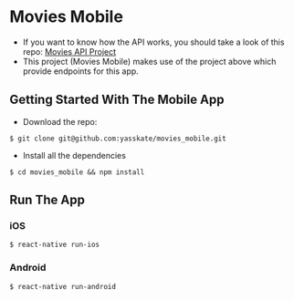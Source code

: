 # Movies Mobile

* If you want to know how the API works, you should take a look of this repo: [Movies API Project](https://github.com/yasskate/movies_api)
* This project (Movies Mobile) makes use of the project above which provide endpoints for this app.

## Getting Started With The Mobile App

* Download the repo:

```
$ git clone git@github.com:yasskate/movies_mobile.git
```

* Install all the dependencies

```
$ cd movies_mobile && npm install
```

## Run The App

### iOS

```
$ react-native run-ios
```
### Android

```
$ react-native run-android
```
